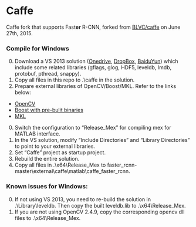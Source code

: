 # Caffe

Caffe fork that supports Fast**er** R-CNN, forked from [BLVC/caffe](https://github.com/BVLC/caffe) on June 27th, 2015.

### Compile for Windows
0.	Download a VS 2013 solution ([Onedrive](https://onedrive.live.com/download?resid=4006CBB8476FF777!17218&authkey=!AOqDbPj7Idd4O4w&ithint=file%2czip), [DropBox](https://www.dropbox.com/s/mqw7b7qqx0dojkb/caffe_library.zip?dl=0), [BaiduYun](http://pan.baidu.com/s/1hqGojnI)) which include some related libraries (gflags, glog, HDF5, leveldb, Imdb, protobuf, pthread, snappy).
0.	Copy all files in this repo to .\caffe in the solution.
0.	Prepare external libraries of OpenCV/Boost/MKL. Refer to the links below:
 - [OpenCV](http://opencv.org/downloads.html)
 - [Boost with pre-bulit binaries](http://sourceforge.net/projects/boost/files/boost-binaries/)
 - [MKL](https://software.intel.com/en-us/intel-parallel-studio-xe)
0.	Switch the configuration to “Release_Mex” for compiling mex for MATLAB interface.
0.	In the VS solution, modify “Include Directories” and “Library Directories” to point to your external libraries.
0.	Set “Caffe” project as startup project.
0.	Rebuild the entire solution.
0.	Copy all files in .\x64\Release_Mex to faster_rcnn-master\external\caffe\matlab\caffe_faster_rcnn.

### Known issues for Windows:
0.	If not using VS 2013, you need to re-build the solution in .\Library\leveldb. Then copy the built leveldb.lib to .\x64\Release_Mex.
0.	If you are not using OpenCV 2.4.9, copy the corresponding opencv dll files to .\x64\Release_Mex.
